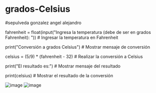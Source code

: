 # grados-Celsius
#sepulveda gonzalez angel alejandro

fahrenheit = float(input("Ingresa la temperatura (debe de ser en grados Fahrenheit): "))  # Ingresar la temperatura en Fahrenheit

print("Conversión a grados Celsius")  # Mostrar mensaje de conversión

celsius = (5/9) * (fahrenheit - 32)  # Realizar la conversión a Celsius

print("El resultado es:")  # Mostrar mensaje del resultado

print(celsius)  # Mostrar el resultado de la conversión

![image](https://github.com/user-attachments/assets/ad4c486e-cf17-44c9-ae3b-70c264921c8c)
![image](https://github.com/user-attachments/assets/b2dbf01a-f44a-4b89-b628-4fa6c722d405)

